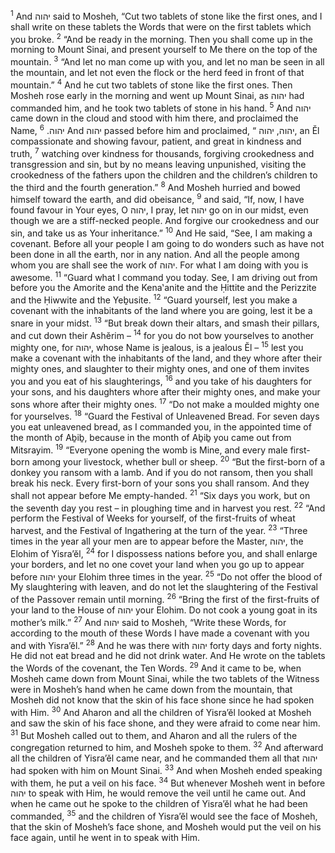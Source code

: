 <sup>1</sup> And יהוה said to Mosheh, “Cut two tablets of stone like the first ones, and I shall write on these tablets the Words that were on the first tablets which you broke.
<sup>2</sup> “And be ready in the morning. Then you shall come up in the morning to Mount Sinai, and present yourself to Me there on the top of the mountain.
<sup>3</sup> “And let no man come up with you, and let no man be seen in all the mountain, and let not even the flock or the herd feed in front of that mountain.”
<sup>4</sup> And he cut two tablets of stone like the first ones. Then Mosheh rose early in the morning and went up Mount Sinai, as יהוה had commanded him, and he took two tablets of stone in his hand.
<sup>5</sup> And יהוה came down in the cloud and stood with him there, and proclaimed the Name, יהוה.
<sup>6</sup> And יהוה passed before him and proclaimed, “ יהוה, יהוה, an Ĕl compassionate and showing favour, patient, and great in kindness and truth,
<sup>7</sup> watching over kindness for thousands, forgiving crookedness and transgression and sin, but by no means leaving unpunished, visiting the crookedness of the fathers upon the children and the children’s children to the third and the fourth generation.”
<sup>8</sup> And Mosheh hurried and bowed himself toward the earth, and did obeisance,
<sup>9</sup> and said, “If, now, I have found favour in Your eyes, O יהוה, I pray, let יהוה go on in our midst, even though we are a stiff-necked people. And forgive our crookedness and our sin, and take us as Your inheritance.”
<sup>10</sup> And He said, “See, I am making a covenant. Before all your people I am going to do wonders such as have not been done in all the earth, nor in any nation. And all the people among whom you are shall see the work of יהוה. For what I am doing with you is awesome.
<sup>11</sup> “Guard what I command you today. See, I am driving out from before you the Amorite and the Kena‛anite and the Ḥittite and the Perizzite and the Ḥiwwite and the Yeḇusite.
<sup>12</sup> “Guard yourself, lest you make a covenant with the inhabitants of the land where you are going, lest it be a snare in your midst.
<sup>13</sup> “But break down their altars, and smash their pillars, and cut down their Ashĕrim –
<sup>14</sup> for you do not bow yourselves to another mighty one, for יהוה, whose Name is jealous, is a jealous Ĕl –
<sup>15</sup> lest you make a covenant with the inhabitants of the land, and they whore after their mighty ones, and slaughter to their mighty ones, and one of them invites you and you eat of his slaughterings,
<sup>16</sup> and you take of his daughters for your sons, and his daughters whore after their mighty ones, and make your sons whore after their mighty ones.
<sup>17</sup> “Do not make a moulded mighty one for yourselves.
<sup>18</sup> “Guard the Festival of Unleavened Bread. For seven days you eat unleavened bread, as I commanded you, in the appointed time of the month of Aḇiḇ, because in the month of Aḇiḇ you came out from Mitsrayim.
<sup>19</sup> “Everyone opening the womb is Mine, and every male first-born among your livestock, whether bull or sheep.
<sup>20</sup> “But the first-born of a donkey you ransom with a lamb. And if you do not ransom, then you shall break his neck. Every first-born of your sons you shall ransom. And they shall not appear before Me empty-handed.
<sup>21</sup> “Six days you work, but on the seventh day you rest – in ploughing time and in harvest you rest.
<sup>22</sup> “And perform the Festival of Weeks for yourself, of the first-fruits of wheat harvest, and the Festival of Ingathering at the turn of the year.
<sup>23</sup> “Three times in the year all your men are to appear before the Master, יהוה, the Elohim of Yisra’ĕl,
<sup>24</sup> for I dispossess nations before you, and shall enlarge your borders, and let no one covet your land when you go up to appear before יהוה your Elohim three times in the year.
<sup>25</sup> “Do not offer the blood of My slaughtering with leaven, and do not let the slaughtering of the Festival of the Passover remain until morning.
<sup>26</sup> “Bring the first of the first-fruits of your land to the House of יהוה your Elohim. Do not cook a young goat in its mother’s milk.”
<sup>27</sup> And יהוה said to Mosheh, “Write these Words, for according to the mouth of these Words I have made a covenant with you and with Yisra’ĕl.”
<sup>28</sup> And he was there with יהוה forty days and forty nights. He did not eat bread and he did not drink water. And He wrote on the tablets the Words of the covenant, the Ten Words.
<sup>29</sup> And it came to be, when Mosheh came down from Mount Sinai, while the two tablets of the Witness were in Mosheh’s hand when he came down from the mountain, that Mosheh did not know that the skin of his face shone since he had spoken with Him.
<sup>30</sup> And Aharon and all the children of Yisra’ĕl looked at Mosheh and saw the skin of his face shone, and they were afraid to come near him.
<sup>31</sup> But Mosheh called out to them, and Aharon and all the rulers of the congregation returned to him, and Mosheh spoke to them.
<sup>32</sup> And afterward all the children of Yisra’ĕl came near, and he commanded them all that יהוה had spoken with him on Mount Sinai.
<sup>33</sup> And when Mosheh ended speaking with them, he put a veil on his face.
<sup>34</sup> But whenever Mosheh went in before יהוה to speak with Him, he would remove the veil until he came out. And when he came out he spoke to the children of Yisra’ĕl what he had been commanded,
<sup>35</sup> and the children of Yisra’ĕl would see the face of Mosheh, that the skin of Mosheh’s face shone, and Mosheh would put the veil on his face again, until he went in to speak with Him.
